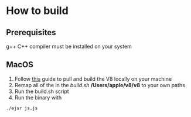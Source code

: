 # How to build

## Prerequisites
g++ C++ compiler must be installed on your system

## MacOS

1. Follow [this][v8_build] guide to pull and build the V8 locally on your machine
2. Remap all of the in the *build.sh* **/Users/apple/v8/v8** to your own paths
3. Run the build.sh script
4. Run the binary with 
```
./ejsr js.js
```

[v8_build]: https://v8.dev/docs/build "V8 build link"
